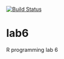 [![Build Status](https://travis-ci.org/Raikao/lab6.svg?branch=master)](https://travis-ci.org/Raikao/lab6)
# lab6
R programming lab 6
